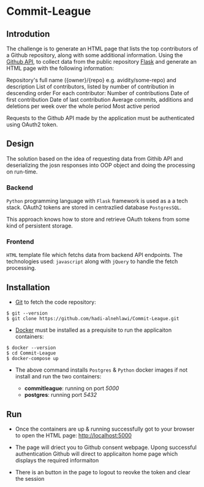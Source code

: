 # Commit-League

## Introdution

The challenge is to generate an HTML page that lists the top contributors of a Github repository, along with some additional information.
Using the [Github API](https://developer.github.com/v3/), to collect data from the public repository [Flask](https://github.com/pallets/flask) and generate an HTML page with the following information:

Repository's full name ({owner}/{repo} e.g. avidity/some-repo) and description
List of contributors, listed by number of contribution in descending order
For each contributor:
Number of contributions
Date of first contribution
Date of last contribution
Average commits, additions and deletions per week over the whole period
Most active period

Requests to the Github API made by the application must be authenticated using OAuth2 token.

## Design

The solution based on the idea of requesting data from Githib API and deserializing the josn responses into OOP object and doing the processing on run-time.

### Backend

`Python` programming language with `Flask` framework is used as a a tech stack. OAuth2 tokens are stored in centrazlied database `PostgresSQL`.

This approach knows how to store and retrieve OAuth tokens from some kind of persistent storage.

### Frontend

`HTML` template file which fetchs data from backend API endpoints. The technologies used: `javascript` along with `jQuery` to handle the fetch processing.

## Installation

- [Git](https://git-scm.com/downloads) to fetch the code repository:

```
$ git --version
$ git clone https://github.com/hadi-alnehlawi/Commit-League.git
```

- [Docker](https://www.docker.com) must be installed as a prequisite to run the applicaiton containers:

```
$ docker --version
$ cd Commit-League
$ docker-compose up
```

- The above command installs `Postgres` & `Python` docker images if not install and run the two containers:

  - **commitleague**: running on port _5000_
  - **postgres**: running port _5432_

## Run

- Once the containers are up & running successfully got to your browser to open the HTML page: [http://localhost:5000](http://localhost:5000)

- The page will driect you to Github consent webpage. Upong successful authentication Github will direct to applicaiton home page which displays the required informaiton

- There is an button in the page to logout to reovke the token and clear the session
